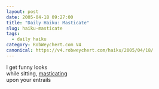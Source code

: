 ```yaml
---
layout: post
date: 2005-04-18 09:27:00
title: "Daily Haiku: Masticate"
slug: haiku-masticate
tags:
  - daily haiku
category: RobWeychert.com V4
canonical: https://v4.robweychert.com/haiku/2005/04/18/
---
```


I get funny looks  
while sitting, [masticating](http://dictionary.reference.com/wordoftheday/archive/2005/04/18.html)  
upon your entrails